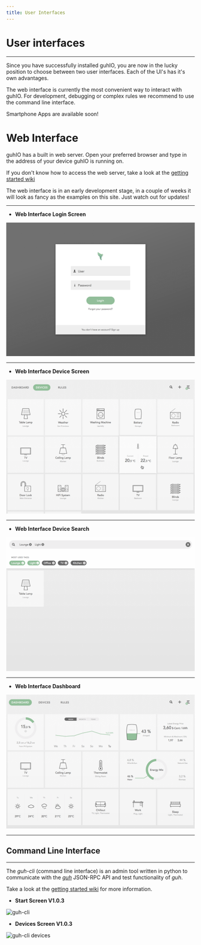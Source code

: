 ```yaml
---
title: User Interfaces
---
```


# User interfaces
--------------------------------------------

Since you have successfully installed guhIO, you are now in the lucky position to choose between two user interfaces. Each of the UI's has it's own advantages.

The web interface is currently the most convenient way to interact with guhIO.
For development, debugging or complex rules we recommend to use the command line interface.

Smartphone Apps are available soon! 

# Web Interface

guhIO has a built in web server. Open your preferred browser and type in the address of your device guhIO is running on.

If you don't know how to access the web server, take a look at the [getting started wiki](https://github.com/guh/guh/wiki/Getting-started#access-the-web-interface)

The web interface is in an early development stage, in a couple of weeks it will look as fancy as the examples on this site. Just watch out for updates!

***

* **Web Interface Login Screen**


![web interface login screen](../01.home/images/guhIO_login.png)

***

* **Web Interface Device Screen**


![web interface device screen](../01.home/images/guhIO_devices.png)

***


* **Web Interface Device Search**


![web interface device screen](../01.home/images/guhIO_tags.png)

***


* **Web Interface Dashboard**

![web interface device screen](../01.home/images/guhIO_dashboard.png)

***





## Command Line Interface
--------------------------------------------

The *guh-cli* (command line interface) is an admin tool written in python to communicate with the [*guh*](https://github.com/guh/guh) JSON-RPC API and test functionality of *guh*.

Take a look at the [getting started wiki](https://github.com/guh/guh/wiki/Getting-started#guh-cli) for more information.


* **Start Screen V1.0.3**

![guh-cli ](https://cloud.githubusercontent.com/assets/5207214/8826753/fbd254ec-3088-11e5-9e07-10c3a276de39.png)

* **Devices Screen V1.0.3**

![guh-cli devices](https://cloud.githubusercontent.com/assets/5207214/8826760/0cfab5b6-3089-11e5-9012-df0aad571f08.png)
